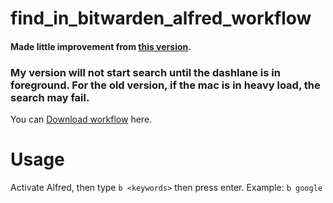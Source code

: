 # find_in_bitwarden_alfred_workflow
#### Made little improvement from [this version](https://www.alfredforum.com/topic/7228-dashlane-workflow/).


### My version will not start search until the dashlane is in foreground. For the old version, if the mac is in heavy load, the search may fail.

You can [Download workflow](https://github.com/rockkoca/find_in_bitwarden/raw/master/Find%20in%20Bitwarden.alfredworkflow) here.


# Usage

Activate Alfred, then type `b <keywords>` then press enter. Example: `b google`
  

  

  
